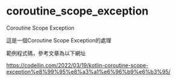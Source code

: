 # coroutine_scope_exception
Coroutine Scope Exception

這是一個Coroutine Scope Exception的處理

範例程式碼，參考文章為以下網址

https://codeilin.com/2022/03/19/kotlin-coroutine-scope-exception%e8%99%95%e8%a3%a1%e6%96%b9%e6%b3%95/
